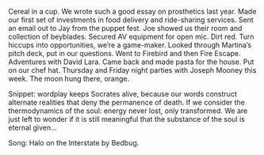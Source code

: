 Cereal in a cup. We wrote such a good essay on prosthetics last year. Made our first set of investments in food delivery and ride-sharing services. Sent an email out to Jay from the puppet fest. Joe showed us their room and collection of beyblades. Secured AV equipment for open mic. Dirt red. Turn hiccups into opportunities, we’re a game-maker. Looked through Martina’s pitch deck, put in our questions. Went to Firebird and then Fire Escape. Adventures with David Lara. Came back and made pasta for the house. Put on our chef hat. Thursday and Friday night parties with Joseph Mooney this week. The moon hung there, orange. 

Snippet: wordplay keeps Socrates alive, because our words construct alternate realities that deny the permanence of death. If we consider the thermodynamics of the soul: energy never lost, only transformed. We are just left to wonder if it is still meaningful that the substance of the soul is eternal given…

Song: Halo on the Interstate by Bedbug.